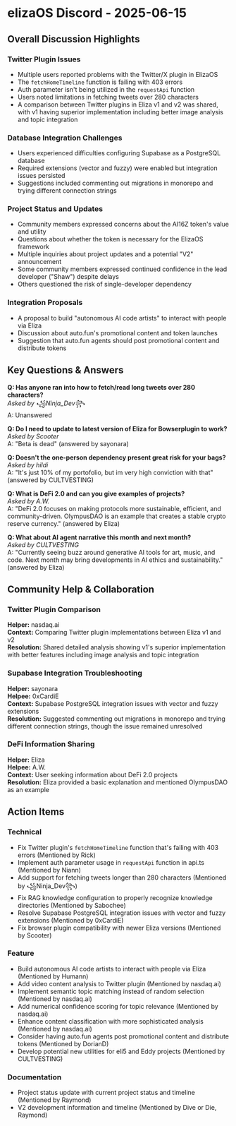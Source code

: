 # elizaOS Discord - 2025-06-15

## Overall Discussion Highlights

### Twitter Plugin Issues
- Multiple users reported problems with the Twitter/X plugin in ElizaOS
- The `fetchHomeTimeline` function is failing with 403 errors
- Auth parameter isn't being utilized in the `requestApi` function
- Users noted limitations in fetching tweets over 280 characters
- A comparison between Twitter plugins in Eliza v1 and v2 was shared, with v1 having superior implementation including better image analysis and topic integration

### Database Integration Challenges
- Users experienced difficulties configuring Supabase as a PostgreSQL database
- Required extensions (vector and fuzzy) were enabled but integration issues persisted
- Suggestions included commenting out migrations in monorepo and trying different connection strings

### Project Status and Updates
- Community members expressed concerns about the AI16Z token's value and utility
- Questions about whether the token is necessary for the ElizaOS framework
- Multiple inquiries about project updates and a potential "V2" announcement
- Some community members expressed continued confidence in the lead developer ("Shaw") despite delays
- Others questioned the risk of single-developer dependency

### Integration Proposals
- A proposal to build "autonomous AI code artists" to interact with people via Eliza
- Discussion about auto.fun's promotional content and token launches
- Suggestion that auto.fun agents should post promotional content and distribute tokens

## Key Questions & Answers

**Q: Has anyone ran into how to fetch/read long tweets over 280 characters?**  
*Asked by ꧁Ninja_Dev꧂*  
A: Unanswered

**Q: Do I need to update to latest version of Eliza for Bowserplugin to work?**  
*Asked by Scooter*  
A: "Beta is dead" (answered by sayonara)

**Q: Doesn't the one-person dependency present great risk for your bags?**  
*Asked by hildi*  
A: "It's just 10% of my portofolio, but im very high conviction with that" (answered by CULTVESTING)

**Q: What is DeFi 2.0 and can you give examples of projects?**  
*Asked by A.W.*  
A: "DeFi 2.0 focuses on making protocols more sustainable, efficient, and community-driven. OlympusDAO is an example that creates a stable crypto reserve currency." (answered by Eliza)

**Q: What about AI agent narrative this month and next month?**  
*Asked by CULTVESTING*  
A: "Currently seeing buzz around generative AI tools for art, music, and code. Next month may bring developments in AI ethics and sustainability." (answered by Eliza)

## Community Help & Collaboration

### Twitter Plugin Comparison
**Helper:** nasdaq.ai  
**Context:** Comparing Twitter plugin implementations between Eliza v1 and v2  
**Resolution:** Shared detailed analysis showing v1's superior implementation with better features including image analysis and topic integration

### Supabase Integration Troubleshooting
**Helper:** sayonara  
**Helpee:** 0xCardiE  
**Context:** Supabase PostgreSQL integration issues with vector and fuzzy extensions  
**Resolution:** Suggested commenting out migrations in monorepo and trying different connection strings, though the issue remained unresolved

### DeFi Information Sharing
**Helper:** Eliza  
**Helpee:** A.W.  
**Context:** User seeking information about DeFi 2.0 projects  
**Resolution:** Eliza provided a basic explanation and mentioned OlympusDAO as an example

## Action Items

### Technical
- Fix Twitter plugin's `fetchHomeTimeline` function that's failing with 403 errors (Mentioned by Rick)
- Implement auth parameter usage in `requestApi` function in api.ts (Mentioned by Niann)
- Add support for fetching tweets longer than 280 characters (Mentioned by ꧁Ninja_Dev꧂)
- Fix RAG knowledge configuration to properly recognize knowledge directories (Mentioned by Sabochee)
- Resolve Supabase PostgreSQL integration issues with vector and fuzzy extensions (Mentioned by 0xCardiE)
- Fix browser plugin compatibility with newer Eliza versions (Mentioned by Scooter)

### Feature
- Build autonomous AI code artists to interact with people via Eliza (Mentioned by Humann)
- Add video content analysis to Twitter plugin (Mentioned by nasdaq.ai)
- Implement semantic topic matching instead of random selection (Mentioned by nasdaq.ai)
- Add numerical confidence scoring for topic relevance (Mentioned by nasdaq.ai)
- Enhance content classification with more sophisticated analysis (Mentioned by nasdaq.ai)
- Consider having auto.fun agents post promotional content and distribute tokens (Mentioned by DorianD)
- Develop potential new utilities for eli5 and Eddy projects (Mentioned by CULTVESTING)

### Documentation
- Project status update with current project status and timeline (Mentioned by Raymond)
- V2 development information and timeline (Mentioned by Dive or Die, Raymond)